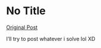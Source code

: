 # No Title

[Original Post](https://discourse.onlinedegree.iitm.ac.in/t/168943/1)

<p>I’ll try to post whatever i solve lol XD</p>